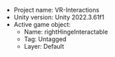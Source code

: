 <!-- UNITY CODE ASSIST INSTRUCTIONS START -->
- Project name: VR-Interactions
- Unity version: Unity 2022.3.61f1
- Active game object:
  - Name: rightHingeInteractable 
  - Tag: Untagged
  - Layer: Default
<!-- UNITY CODE ASSIST INSTRUCTIONS END -->